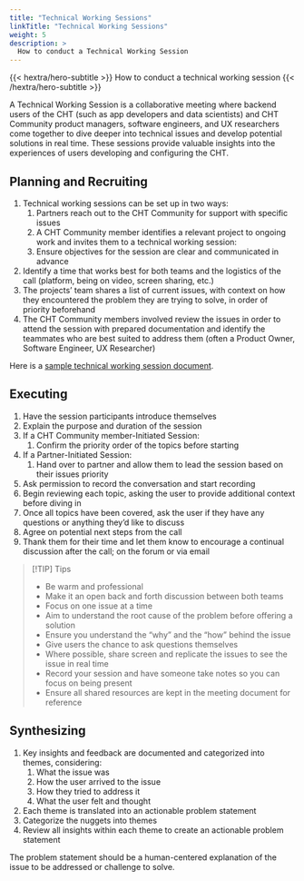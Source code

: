 ```yaml
---
title: "Technical Working Sessions"
linkTitle: "Technical Working Sessions"
weight: 5
description: >
  How to conduct a Technical Working Session 
---
```


{{< hextra/hero-subtitle >}}
  How to conduct a technical working session 
{{< /hextra/hero-subtitle >}}

A Technical Working Session is a collaborative meeting where backend users of the CHT (such as app developers and data scientists) and CHT Community product managers, software engineers, and UX researchers come together to dive deeper into technical issues and develop potential solutions in real time. These sessions provide valuable insights into the experiences of users developing and configuring the CHT.

## Planning and Recruiting

1. Technical working sessions can be set up in two ways:
    1. Partners reach out to the CHT Community for support with specific issues
    2. A CHT Community member identifies a relevant project to ongoing work and invites them to a technical working session:
    3. Ensure objectives for the session are clear and communicated in advance
2. Identify a time that works best for both teams and the logistics of the call (platform, being on video, screen sharing, etc.)
3. The projects’ team shares a list of current issues, with context on how they encountered the problem they are trying to solve, in order of priority beforehand
4. The CHT Community members involved review the issues in order to attend the session with prepared documentation and identify the teammates who are best suited to address them (often a Product Owner, Software Engineer, UX Researcher)

Here is a [sample technical working session document](https://docs.google.com/document/d/1i2YTZPvFmjocx0KUZ9Ele-kT-vclqETObTTQy9A-M_w/edit?usp=sharing).

## Executing

1. Have the session participants introduce themselves
2. Explain the purpose and duration of the session
3. If a CHT Community member-Initiated Session:
    1. Confirm the priority order of the topics before starting
4. If a Partner-Initiated Session:
    1. Hand over to partner and allow them to lead the session based on their issues priority
5. Ask permission to record the conversation and start recording
6. Begin reviewing each topic, asking the user to provide additional context before diving in
7. Once all topics have been covered, ask the user if they have any questions or anything they’d like to discuss
8. Agree on potential next steps from the call
9. Thank them for their time and let them know to encourage a continual discussion after the call; on the forum or via email

> [!TIP] Tips
> * Be warm and professional
> * Make it an open back and forth discussion between both teams
> * Focus on one issue at a time
> * Aim to understand the root cause of the problem before offering a solution
> * Ensure you understand the “why” and the “how” behind the issue
> * Give users the chance to ask questions themselves
> * Where possible, share screen and replicate the issues to see the issue in real time
> * Record your session and have someone take notes so you can focus on being present
> * Ensure all shared resources are kept in the meeting document for reference

## Synthesizing

1. Key insights and feedback are documented and categorized into themes, considering:
    1. What the issue was
    2. How the user arrived to the issue
    3. How they tried to address it
    4. What the user felt and thought
2. Each theme is translated into an actionable problem statement
3. Categorize the nuggets into themes
4. Review all insights within each theme to create an actionable problem statement

The problem statement should be a human-centered explanation of the issue to be addressed or challenge to solve.
